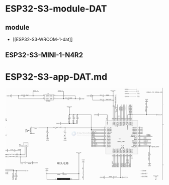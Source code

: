 
# ESP32-S3-module-DAT



## module 

- [[ESP32-S3-WROOM-1-dat]]


## ESP32-S3-MINI-1-N4R2


# ESP32-S3-app-DAT.md

![](2024-12-26-15-32-53.png)